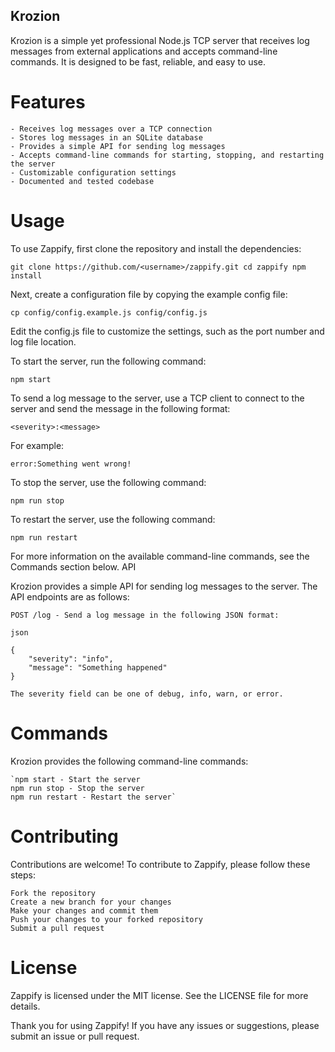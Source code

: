 ## Krozion

Krozion is a simple yet professional Node.js TCP server that receives log messages from external applications and accepts command-line commands. It is designed to be fast, reliable, and easy to use.

# Features

    - Receives log messages over a TCP connection
    - Stores log messages in an SQLite database
    - Provides a simple API for sending log messages
    - Accepts command-line commands for starting, stopping, and restarting the server
    - Customizable configuration settings
    - Documented and tested codebase

# Usage

To use Zappify, first clone the repository and install the dependencies:

`git clone https://github.com/<username>/zappify.git
cd zappify
npm install`

Next, create a configuration file by copying the example config file:

`cp config/config.example.js config/config.js`

Edit the config.js file to customize the settings, such as the port number and log file location.

To start the server, run the following command:

`npm start`

To send a log message to the server, use a TCP client to connect to the server and send the message in the following format:

`<severity>:<message>`

For example:

`error:Something went wrong!`

To stop the server, use the following command:

`npm run stop`

To restart the server, use the following command:

`npm run restart`

For more information on the available command-line commands, see the Commands section below.
API

Krozion provides a simple API for sending log messages to the server. The API endpoints are as follows:

    POST /log - Send a log message in the following JSON format:

    json

    {
        "severity": "info",
        "message": "Something happened"
    }

    The severity field can be one of debug, info, warn, or error.

# Commands

Krozion provides the following command-line commands:

    `npm start - Start the server
    npm run stop - Stop the server
    npm run restart - Restart the server`

# Contributing

Contributions are welcome! To contribute to Zappify, please follow these steps:

    Fork the repository
    Create a new branch for your changes
    Make your changes and commit them
    Push your changes to your forked repository
    Submit a pull request

# License

Zappify is licensed under the MIT license. See the LICENSE file for more details.

Thank you for using Zappify! If you have any issues or suggestions, please submit an issue or pull request.
